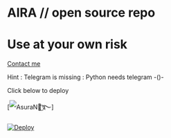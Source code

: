 # AIRA // open source repo


# Use at your own risk

 [Contact me](https://t.me/Danger_of_telegram ) 


 Hint : Telegram is missing 
       : Python needs telegram -()-
 

Click below to deploy




 [![ AsuraN᭄͜͡࿐ ]( https://telegra.ph/file/b0db36b7d7e577f9aabef.jpg )] 




 [![Deploy](https://www.herokucdn.com/deploy/button.svg)](https://heroku.com/deploy?template=https://github.com/godoftelegram/queen_pro) 
